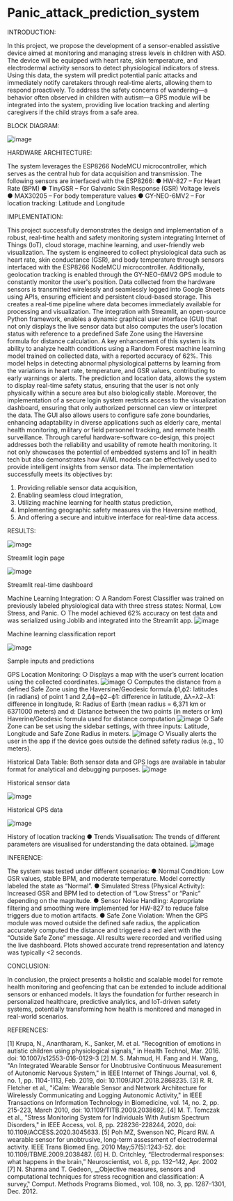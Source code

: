 # Panic_attack_prediction_system

INTRODUCTION:

In this project, we propose the development of a sensor-enabled assistive device aimed at monitoring and managing stress levels in children with ASD. The device will be equipped with heart rate, skin temperature, and electrodermal activity sensors to detect physiological indicators of stress. Using this data, the system will predict potential panic attacks and immediately notify caretakers through real-time alerts, allowing them to respond proactively. To address the safety concerns of wandering—a behavior often observed in children with autism—a GPS module will be integrated into the system, providing live location tracking and alerting caregivers if the child strays from a safe area.

BLOCK DIAGRAM:

![image](https://github.com/user-attachments/assets/1b9ef13e-6c11-4602-812c-8300c4e2489a)

HARDWARE ARCHITECTURE:

The system leverages the ESP8266 NodeMCU microcontroller, which serves as the central hub for data acquisition and transmission. The following sensors are interfaced with the ESP8266:
●	HW-827 – For Heart Rate (BPM) 
●	TinyGSR – For Galvanic Skin Response (GSR) Voltage levels
●	MAX30205 – For body temperature values
●	GY-NEO-6MV2 – For location tracking: Latitude and Longitude

IMPLEMENTATION:

This project successfully demonstrates the design and implementation of a robust, real-time health and safety monitoring system integrating Internet of Things (IoT), cloud storage, machine learning, and user-friendly web visualization. The system is engineered to collect physiological data such as heart rate, skin conductance (GSR), and body temperature through sensors interfaced with the ESP8266 NodeMCU microcontroller. Additionally, geolocation tracking is enabled through the GY-NEO-6MV2 GPS module to constantly monitor the user's position.
	Data collected from the hardware sensors is transmitted wirelessly and seamlessly logged into Google Sheets using APIs, ensuring efficient and persistent cloud-based storage. This creates a real-time pipeline where data becomes immediately available for processing and visualization. The integration with Streamlit, an open-source Python framework, enables a dynamic graphical user interface (GUI) that not only displays the live sensor data but also computes the user’s location status with reference to a predefined Safe Zone using the Haversine formula for distance calculation.
	A key enhancement of this system is its ability to analyze health conditions using a Random Forest machine learning model trained on collected data, with a reported accuracy of 62%. This model helps in detecting abnormal physiological patterns by learning from the variations in heart rate, temperature, and GSR values, contributing to early warnings or alerts. The prediction and location data, allows the system to display real-time safety status, ensuring that the user is not only physically within a secure area but also biologically stable.
	Moreover, the implementation of a secure login system restricts access to the visualization dashboard, ensuring that only authorized personnel can view or interpret the data. The GUI also allows users to configure safe zone boundaries, enhancing adaptability in diverse applications such as elderly care, mental health monitoring, military or field personnel tracking, and remote health surveillance.
	Through careful hardware-software co-design, this project addresses both the reliability and usability of remote health monitoring. It not only showcases the potential of embedded systems and IoT in health tech but also demonstrates how AI/ML models can be effectively used to provide intelligent insights from sensor data.
The implementation successfully meets its objectives by:
1.	Providing reliable sensor data acquisition,
2.	Enabling seamless cloud integration,
3.	Utilizing machine learning for health status prediction,
4.	Implementing geographic safety measures via the Haversine method,
5.	And offering a secure and intuitive interface for real-time data access.


RESULTS:

![image](https://github.com/user-attachments/assets/4bfa0ce4-f8fd-4437-ac48-6003215a8dbc)

Streamlit login page

![image](https://github.com/user-attachments/assets/7203a84d-dc00-4f9d-a5d5-4b4226ebd3f4)

Streamlit real-time dashboard

Machine Learning Integration:
○	A Random Forest Classifier was trained on previously labeled physiological data with three stress states: Normal, Low Stress, and Panic.
○	The model achieved 62% accuracy on test data and was serialized using Joblib and integrated into the Streamlit app.
![image](https://github.com/user-attachments/assets/c4e0d257-0704-4c8b-a0bf-6ff34969ddc0)

Machine learning classification report

![image](https://github.com/user-attachments/assets/322dd1b0-229a-479f-a315-0f41cc9fa31a)

Sample inputs and predictions

GPS Location Monitoring:
○	Displays a map with the user’s current location using the collected coordinates.
![image](https://github.com/user-attachments/assets/09c9a700-c9a1-41df-a5d3-6eb40e5c01e7)
○	Computes the distance from a defined Safe Zone using the Haversine/Geodesic formula.ϕ1,ϕ2: latitudes (in radians) of point 1 and 2,Δϕ=ϕ2−ϕ1: difference in latitude, Δλ=λ2−λ1: difference in longitude, R: Radius of Earth (mean radius = 6,371 km or 6371000 meters) and d: Distance between the two points (in meters or km)
Haverine/Geodesic formula used for distance computation
![image](https://github.com/user-attachments/assets/dc8be524-dfaf-4f45-a936-1a811a111326)
○	Safe Zone can be set using the sidebar settings, with three inputs: Latitude, Longitude and Safe Zone Radius in meters.
![image](https://github.com/user-attachments/assets/591ef893-3607-471b-9943-2e3ae367c167)
○	Visually alerts the user in the app if the device goes outside the defined safety radius (e.g., 10 meters).

Historical Data Table: Both sensor data and GPS logs are available in tabular format for analytical and debugging purposes.
![image](https://github.com/user-attachments/assets/67892f90-9c19-43cb-a46f-a6f0ad640f39)

Historical sensor data

![image](https://github.com/user-attachments/assets/b7912db5-4dc4-4a3d-a080-32d4605b7a38)

Historical GPS data

![image](https://github.com/user-attachments/assets/bbb3bcaa-93d4-4fad-bd1e-a3f08f0a978d)

History of location tracking
●	Trends Visualisation: The trends of different parameters are visualised for understanding the data obtained.
![image](https://github.com/user-attachments/assets/5e337e37-65c2-412a-b36d-7720a5297fa4)

INFERENCE:

The system was tested under different scenarios:
●	Normal Condition: Low GSR values, stable BPM, and moderate temperature. Model correctly labeled the state as “Normal”.
●	Simulated Stress (Physical Activity): Increased GSR and BPM led to detection of “Low Stress” or “Panic” depending on the magnitude.
●	Sensor Noise Handling: Appropriate filtering and smoothing were implemented for HW-827  to reduce false triggers due to motion artifacts.
●	Safe Zone Violation: When the GPS module was moved outside the defined safe radius, the application accurately computed the distance and triggered a red alert with the “Outside Safe Zone” message.
	All results were recorded and verified using the live dashboard. Plots showed accurate trend representation and latency was typically <2 seconds.

CONCLUSION:

In conclusion, the project presents a holistic and scalable model for remote health monitoring and geofencing that can be extended to include additional sensors or enhanced models. It lays the foundation for further research in personalized healthcare, predictive analytics, and IoT-driven safety systems, potentially transforming how health is monitored and managed in real-world scenarios.

REFERENCES:

[1] Krupa, N., Anantharam, K., Sanker, M. et al. “Recognition of emotions in autistic children using physiological signals,” in Health Technol, Mar. 2016.
doi: 10.1007/s12553-016-0129-3
[2] M. S. Mahmud, H. Fang and H. Wang, "An Integrated Wearable Sensor for Unobtrusive Continuous Measurement of Autonomic Nervous System," in IEEE Internet of Things Journal, vol. 6, no. 1, pp. 1104-1113, Feb. 2019, doi: 10.1109/JIOT.2018.2868235.
[3] R. R. Fletcher et al., "iCalm: Wearable Sensor and Network Architecture for Wirelessly Communicating and Logging Autonomic Activity," in IEEE Transactions on Information Technology in Biomedicine, vol. 14, no. 2, pp. 215-223, March 2010, doi: 10.1109/TITB.2009.2038692.
[4] M. T. Tomczak et al., "Stress Monitoring System for Individuals With Autism Spectrum Disorders," in IEEE Access, vol. 8, pp. 228236-228244, 2020, doi: 10.1109/ACCESS.2020.3045633.
[5] Poh MZ, Swenson NC, Picard RW. A wearable sensor for unobtrusive, long-term assessment of electrodermal activity. IEEE Trans Biomed Eng. 2010 May;57(5):1243-52. doi: 10.1109/TBME.2009.2038487.
[6] H. D. Critchley, “Electrodermal responses: what happens in the brain,” Neuroscientist, vol. 8, pp. 132–142, Apr. 2002
[7] N. Sharma and T. Gedeon, „„Objective measures, sensors and computational techniques for stress recognition and classification: A survey,‟ Comput. Methods Programs Biomed., vol. 108, no. 3, pp. 1287–1301, Dec. 2012.






